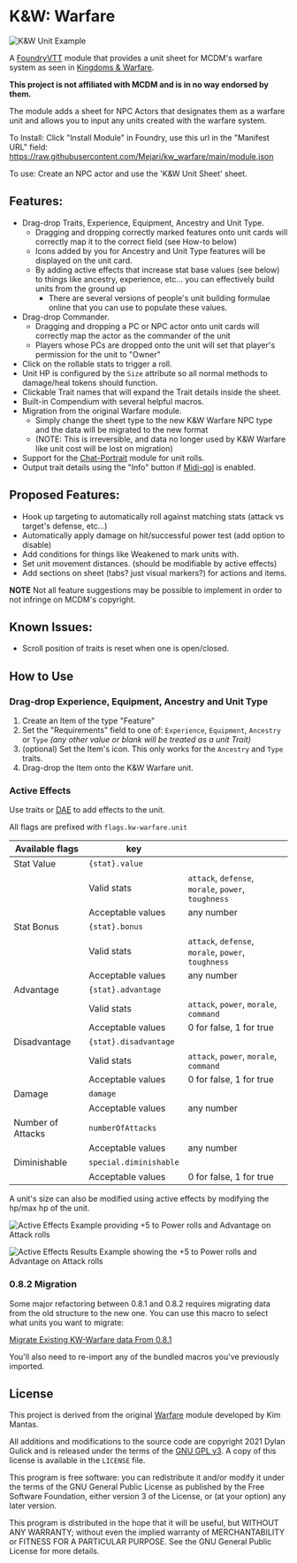 # K&W: Warfare

![K&W Unit Example](./unitexample.png)

A [FoundryVTT](https://foundryvtt.com/) module that provides a unit sheet for MCDM's warfare system as seen in [Kingdoms & Warfare](https://shop.mcdmproductions.com/products/kingdoms-and-warfare-book).

**This project is not affiliated with MCDM and is in no way endorsed by them.**

The module adds a sheet for NPC Actors that designates them as a warfare unit and allows you to input any units created with the warfare system.

To Install: Click "Install Module" in Foundry, use this url in the "Manifest URL" field: https://raw.githubusercontent.com/Mejari/kw_warfare/main/module.json

To use: Create an NPC actor and use the 'K&W Unit Sheet' sheet.

## Features:
* Drag-drop Traits, Experience, Equipment, Ancestry and Unit Type.
  * Dragging and dropping correctly marked features onto unit cards will correctly map it to the correct field (see How-to below)
  * Icons added by you for Ancestry and Unit Type features will be displayed on the unit card.
  * By adding active effects that increase stat base values (see below) to things like ancestry, experience, etc... you can effectively build units from the ground up
    * There are several versions of people's unit building formulae online that you can use to populate these values.
* Drag-drop Commander.
  * Dragging and dropping a PC or NPC actor onto unit cards will correctly map the actor as the commander of the unit
  * Players whose PCs are dropped onto the unit will set that player's permission for the unit to "Owner"
* Click on the rollable stats to trigger a roll.
* Unit HP is configured by the `Size` attribute so all normal methods to damage/heal tokens should function.
* Clickable Trait names that will expand the Trait details inside the sheet.
* Built-in Compendium with several helpful macros.
* Migration from the original Warfare module.
  * Simply change the sheet type to the new K&W Warfare NPC type and the data will be migrated to the new format
  * (NOTE: This is irreversible, and data no longer used by K&W Warfare like unit cost will be lost on migration)
* Support for the [Chat-Portrait](https://foundryvtt.com/packages/chat-portrait/) module for unit rolls.
* Output trait details using the "Info" button if [Midi-qol](https://foundryvtt.com/packages/midi-qol/) is enabled.

## Proposed Features:
* Hook up targeting to automatically roll against matching stats (attack vs target's defense, etc...)
* Automatically apply damage on hit/successful power test (add option to disable)
* Add conditions for things like Weakened to mark units with.
* Set unit movement distances. (should be modifiable by active effects)
* Add sections on sheet (tabs? just visual markers?) for actions and items.

**NOTE** Not all feature suggestions may be possible to implement in order to not infringe on MCDM's copyright.

## Known Issues:
* Scroll position of traits is reset when one is open/closed.

## How to Use

### Drag-drop Experience, Equipment, Ancestry and Unit Type

1. Create an Item of the type "Feature"
2. Set the "Requirements" field to one of: `Experience`, `Equipment`, `Ancestry` or `Type`
*(any other value or blank will be treated as a unit Trait)*
3. (optional) Set the Item's icon. This only works for the `Ancestry` and `Type` traits.
4. Drag-drop the Item onto the K&W Warfare unit.

### Active Effects
Use traits or [DAE](https://foundryvtt.com/packages/dae) to add effects to the unit.

All flags are prefixed with `flags.kw-warfare.unit`

|Available flags|key||
|---|---|---|
|Stat Value|`{stat}.value`||
| |Valid stats|`attack`, `defense`, `morale`, `power`, `toughness`|
| |Acceptable values|any number|
|Stat Bonus|`{stat}.bonus`||
| |Valid stats|`attack`, `defense`, `morale`, `power`, `toughness`|
| |Acceptable values|any number|
|Advantage|`{stat}.advantage`||
| |Valid stats|`attack`, `power`, `morale`, `command`|
| |Acceptable values|0 for false, 1 for true|
|Disadvantage|`{stat}.disadvantage`||
| |Valid stats|`attack`, `power`, `morale`, `command`|
| |Acceptable values|0 for false, 1 for true|
|Damage|`damage`||
| |Acceptable values|any number|
|Number of Attacks|`numberOfAttacks`|
| |Acceptable values|any number|
|Diminishable|`special.diminishable`|
| |Acceptable values|0 for false, 1 for true|

A unit's size can also be modified using active effects by modifying the hp/max hp of the unit.

![Active Effects Example providing +5 to Power rolls and Advantage on Attack rolls](./activeeffectexample.png)

![Active Effects Results Example showing the +5 to Power rolls and Advantage on Attack rolls](./activeeffectresultexample.png)

### 0.8.2 Migration

Some major refactoring between 0.8.1 and 0.8.2 requires migrating data from the old structure to the new one. You can use this macro to select what units you want to migrate:

[Migrate Existing KW-Warfare data From 0.8.1](https://gist.githubusercontent.com/Mejari/cac90f00c10ed5f583b28a3b9f880a7e/raw/7aa782553d9947429f3d1193f12bf490852d1556)

You'll also need to re-import any of the bundled macros you've previously imported.

## License

This project is derived from the original [Warfare](https://bitbucket.org/Fyorl/warfare/src) module developed by Kim Mantas.

All additions and modifications to the source code are copyright 2021 Dylan Gulick and is released under the terms of the [GNU GPL v3](https://www.gnu.org/licenses/gpl-3.0.en.html). A copy of this license is available in the `LICENSE` file.

This program is free software: you can redistribute it and/or modify it under the terms of the GNU General Public License as published by the Free Software Foundation, either version 3 of the License, or (at your option) any later version.

This program is distributed in the hope that it will be useful, but WITHOUT ANY WARRANTY; without even the implied warranty of MERCHANTABILITY or FITNESS FOR A PARTICULAR PURPOSE. See the GNU General Public License for more details.
